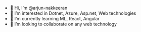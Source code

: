 - 👋 Hi, I’m @arjun-nakkeeran
- 👀 I’m interested in Dotnet, Azure, Asp.net, Web technologies
- 🌱 I’m currently learning ML, React, Angular
- 💞️ I’m looking to collaborate on any web technology

<!---
arjun-nakkeeran/arjun-nakkeeran is a ✨ special ✨ repository because its `README.md` (this file) appears on your GitHub profile.
You can click the Preview link to take a look at your changes.
--->
